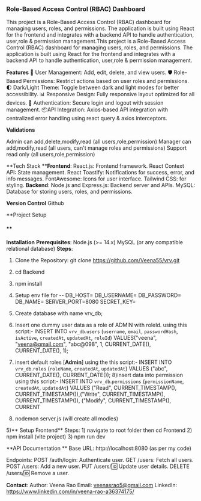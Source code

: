 ### Role-Based Access Control (RBAC) Dashboard

 This project is a Role-Based Access Control (RBAC) dashboard for managing users, roles, and permissions. The application is built using React for the frontend and integrates with a backend API to handle authentication, user,role & permission management.This project is a Role-Based Access Control (RBAC) dashboard for managing users, roles, and permissions. The application is built using React for the frontend and integrates with a backend API to handle authentication, user,role & permission management.


**Features**
🌟 User Management: Add, edit, delete, and view users.
🛡️ Role-Based Permissions: Restrict actions based on user roles and permissions.
🌓 Dark/Light Theme: Toggle between dark and light modes for better accessibility.
📊 Responsive Design: Fully responsive layout optimized for all devices.
🔐 Authentication: Secure login and logout with session management.
📦API Integration: Axios-based API integration with centralized error handling using react query & axios interceptors.


**Validations**

Admin can add,delete,modify,read  (all users,role,permission)
Manager can add,modify,read (all users, can't manage roles and permissions)
Support read only  (all users,role,permission)

**Tech Stack
****Frontend**:
React.js: Frontend framework.
React Context API: State management.
React Toastify: Notifications for success, error, and info messages.
FontAwesome: Icons for user interface.
Tailwind CSS: for styling.
**Backend**:
Node.js and Express.js: Backend server and APIs.
MySQL: Database for storing users, roles, and permissions.


**Version Control**
Github

**Project Setup
#### **
**Installation**
**Prerequisites**:
Node.js (>= 14.x)
MySQL (or any compatible relational database)
**Steps**:
1) Clone the Repository:
git clone https://github.com/Veena55/vrv.git
2) cd Backend
3) npm install
4) Setup env file for --
    DB_HOST=
    DB_USERNAME=
    DB_PASSWORD=
    DB_NAME=
    SERVER_PORT=8080
    SECRET_KEY=
5) Create database with name vrv_db;
6) Insert one dummy user data as a role of ADMIN with roleId. using this script:-
   INSERT INTO `vrv_db`.`users` (`username`, `email`, `passwordHash`, `isActive`, `createdAt`, `updatedAt`, `roleId`) VALUES("veena",  "veena@gmail.com",  "abc@098", 1, CURRENT_DATE(), CURRENT_DATE(), 1);
7) insert default roles [**Admin**] using the this script:-
	 INSERT INTO `vrv_db`.`roles` (`roleName`, `createdAt`, `updatedAt`) VALUES ("abc", CURRENT_DATE(), CURRENT_DATE());
8)insert data into permission using this script:-
  INSERT INTO `vrv_db`.`permissions` (`permissionName`, `createdAt`, `updatedAt`) VALUES ("Read", CURRENT_TIMESTAMP(), CURRENT_TIMESTAMP()),("Write", CURRENT_TIMESTAMP(), CURRENT_TIMESTAMP()),
("Modify", CURRENT_TIMESTAMP(), CURRENT

4) nodemon server.js (will create all modles)

5)** Setup Frontend**
    	Steps:
		1) navigate to root folder then cd Frontend
		2) npm install (vite project)
		3) npm run dev
	

**API Documentation **
Base URL:
http://localhost:8080 (as per my code)

Endpoints:
POST /auth/login: Authenticate user.
GET /users: Fetch all users.
POST /users: Add a new user.
PUT /users/:id: Update user details.
DELETE /users/:id: Remove a user.


**Contact**:
Author: Veena Rao
Email: veenasrao5@gmail.com
LinkedIn: https://www.linkedin.com/in/veena-rao-a36374175/
